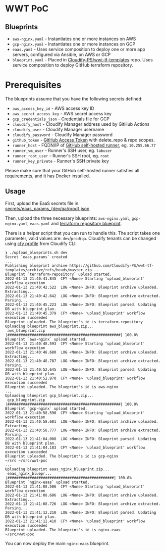 # WWT PoC

## Blueprints

* `aws-nginx.yaml` - Instantiates one or more instances on AWS
* `gcp-nginx.yaml` - Instantiates one or more instances on GCP
* `eaas.yaml` - Uses service composition to deploy one or more app servers, configured via Ansible, on AWS or GCP
* `blueprint.yaml` - Placed in [Cloudify-PS/wwt-tf-templates](https://github.com/Cloudify-PS/wwt-tf-templates/blob/master/blueprint.yaml) repo. Uses service composition to deploy GitHub terraform repository.

# Prerequisites

The blueprints assume that you have the following secrets defined:

* `aws_access_key_id` - AWS access key ID
* `aws_secret_access_key` - AWS secret access key
* `gcp_credentials_json` - Credentials file for GCP
* `cloudify_host` - Cloudify Manager address used by GitHub Actions 
* `cloudify_user` - Cloudify Manager username
* `cloudify_password` - Cloudify Manager password
* `github_token` - [GitHub Access Token](https://docs.github.com/en/authentication/keeping-your-account-and-data-secure/creating-a-personal-access-token) with delete_repo & repo scopes.
* `runner_host` - FQDN/IP of [GitHub self-hosted runner](https://docs.github.com/en/actions/hosting-your-own-runners/about-self-hosted-runners), eg. `10.255.66.77`
* `runner_vm_user` - Runner's SSH user, eg. `labuser`
* `runner_root_user` - Runner's SSH root, eg. `root`
* `runner_key_private` - Runner's SSH private key

Please make sure that your GitHub self-hosted runner satisfies all [requirements](https://docs.github.com/en/actions/hosting-your-own-runners/about-self-hosted-runners#requirements-for-self-hosted-runner-machines), and it has Docker installed.
## Usage

First, upload the EaaS secrets file in [secrets/eaas_params_{dev/qa/prod}.json](./secrets/eaas_params_dev.json).

Then, upload the three necessary blueprints: `aws-nginx.yaml`, `gcp-nginx.yaml`, `eaas.yaml` and [terraform repository blueprint](https://github.com/Cloudify-PS/wwt-tf-templates/blob/master/blueprint.yaml).

There is a helper script that you can run to handle this. The script takes one parameter, valid values are:  `dev`/`prod`/`qa`. Cloudify tenants can be changed using [cfy profile](https://docs.cloudify.co/latest/cli/maint_cli/profiles/) from Cloudify CLI.

```
❯ ./upload_blueprints.sh dev
Secret `eaas_params` created
...
Publishing blueprint archive https://github.com/Cloudify-PS/wwt-tf-templates/archive/refs/heads/master.zip...
Blueprint `terraform-repository` upload started.
2022-01-13 21:40:41.845  CFY <None> Starting 'upload_blueprint' workflow execution
2022-01-13 21:40:42.522  LOG <None> INFO: Blueprint archive uploaded. Extracting...
2022-01-13 21:40:42.642  LOG <None> INFO: Blueprint archive extracted. Parsing...
2022-01-13 21:40:45.223  LOG <None> INFO: Blueprint parsed. Updating DB with blueprint plan.
2022-01-13 21:40:45.379  CFY <None> 'upload_blueprint' workflow execution succeeded
Blueprint uploaded. The blueprint's id is terraform-repository
Uploading blueprint aws_blueprint.zip...
 aws_blueprint.zip |###################################################| 100.0%
Blueprint `aws-nginx` upload started.
2022-01-13 21:40:48.593  CFY <None> Starting 'upload_blueprint' workflow execution
2022-01-13 21:40:48.680  LOG <None> INFO: Blueprint archive uploaded. Extracting...
2022-01-13 21:40:48.787  LOG <None> INFO: Blueprint archive extracted. Parsing...
2022-01-13 21:40:52.645  LOG <None> INFO: Blueprint parsed. Updating DB with blueprint plan.
2022-01-13 21:40:52.870  CFY <None> 'upload_blueprint' workflow execution succeeded
Blueprint uploaded. The blueprint's id is aws-nginx
...
Uploading blueprint gcp_blueprint.zip...
 gcp_blueprint.zip |###################################################| 100.0%
Blueprint `gcp-nginx` upload started.
2022-01-13 21:40:58.590  CFY <None> Starting 'upload_blueprint' workflow execution
2022-01-13 21:40:58.681  LOG <None> INFO: Blueprint archive uploaded. Extracting...
2022-01-13 21:40:58.777  LOG <None> INFO: Blueprint archive extracted. Parsing...
2022-01-13 21:41:04.008  LOG <None> INFO: Blueprint parsed. Updating DB with blueprint plan.
2022-01-13 21:41:04.183  CFY <None> 'upload_blueprint' workflow execution succeeded
Blueprint uploaded. The blueprint's id is gcp-nginx
~/src ~/src/wwt-poc
...
Uploading blueprint eaas_nginx_blueprint.zip...
 eaas_nginx_bluepr... |################################################| 100.0%
Blueprint `nginx-eaas` upload started.
2022-01-13 21:41:08.506  CFY <None> Starting 'upload_blueprint' workflow execution
2022-01-13 21:41:08.606  LOG <None> INFO: Blueprint archive uploaded. Extracting...
2022-01-13 21:41:08.726  LOG <None> INFO: Blueprint archive extracted. Parsing...
2022-01-13 21:41:12.210  LOG <None> INFO: Blueprint parsed. Updating DB with blueprint plan.
2022-01-13 21:41:12.410  CFY <None> 'upload_blueprint' workflow execution succeeded
Blueprint uploaded. The blueprint's id is nginx-eaas
~/src/wwt-poc
```

You can now deploy the main `nginx-eaas` blueprint.